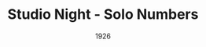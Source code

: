 ---
title: Studio Night - Solo Numbers
date: 1926
closing_date:
layout: productions
featured_image:
image_caption:
image_credit:
playbill:
Theatre: Theatre Jacksonville
cast:
- Performer: Don Ferrandou
crew:
orchestra:
external_links:
---